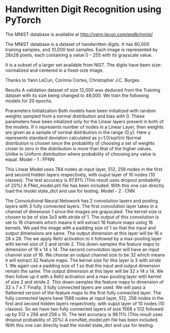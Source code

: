 # Handwritten Digit Recognition using PyTorch
 The MNIST database is available at http://yann.lecun.com/exdb/mnist/

The MNIST database is a dataset of handwritten digits. It has 60,000 training samples, and 10,000 test samples. Each image is represented by 28x28 pixels, each containing a value 0 - 255 with its grayscale value.



It is a subset of a larger set available from NIST. The digits have been size-normalized and centered in a fixed-size image.

Thanks to Yann LeCun, Corinna Cortes, Christopher J.C. Burges.

Results
A validation dataset of size 12,000 was deduced from the Training dataset with its size being changed to 48,000. We train the following models for 20 epochs.

Prarameters Initialization
Both models have been initialized with random weights sampled from a normal distribution and bias with 0.
These parameters have been intialized only for the Linear layers present in both of the models.
If n represents number of nodes in a Linear Layer, then weights are given as a sample of normal distribution in the range (0,y). Here y represents standard deviation calculated as y=1.0/sqrt(n)
Normal distribution is chosen since the probability of choosing a set of weights closer to zero in the distribution is more than that of the higher values. Unlike in Uniform distribution where probability of choosing any value is equal.
Model - 1 : FFNN

This Linear Model uses 784 nodes at input layer, 512, 256 nodes in the first and second hidden layers respectively, with ouput layer of 10 nodes (10 classes).
The test accuracy is 97.81% (This result uses dropout probability of 20%)
A FNet_model.pth file has been included. With this one can directly load the model state_dict and use for testing.
Model - 2 : CNN

The Convolutional Neural Netowork has 2 convolution layers and pooling layers with 3 fully connected layers. The first convolution layer takes in a channel of dimension 1 since the images are grayscaled. The kernel size is chosen to be of size 3x3 with stride of 1. The output of this convolution is set to 16 channels which means it will extract 16 feature maps using 16 kernels. We pad the image with a padding size of 1 so that the input and output dimensions are same. The output dimension at this layer will be 16 x 28 x 28. The we apply RelU activation to it followed by a max-pooling layer with kernel size of 2 and stride 2. This down-samples the feature maps to dimension of 16 x 14 x 14.
The second convolution layer will have an input channel size of 16. We choose an output channel size to be 32 which means it will extract 32 feature maps. The kernel size for this layer is 3 with stride 1. We again use a padding size of 1 so that the input and output dimension remain the same. The output dimension at this layer will be 32 x 14 x 14. We then follow up it with a RelU activation and a max-pooling layer with kernel of size 2 and stride 2. This down-samples the feature maps to dimension of 32 x 7 x 7.
Finally, 3 fully connected layers are used. We will pass a flattened version of the feature maps to the first fully connected layer. The fully connected layers have 1568 nodes at input layer, 512, 256 nodes in the first and second hidden layers respectively, with ouput layer of 10 nodes (10 classes). So we have two fully connected layers of size 1568 x 512 followed up by 512 x 256 and 256 x 10.
The test accuracy is 99.11% (This result uses dropout probability of 20%)
A convNet_model.pth file has been included. With this one can directly load the model state_dict and use for testing.

